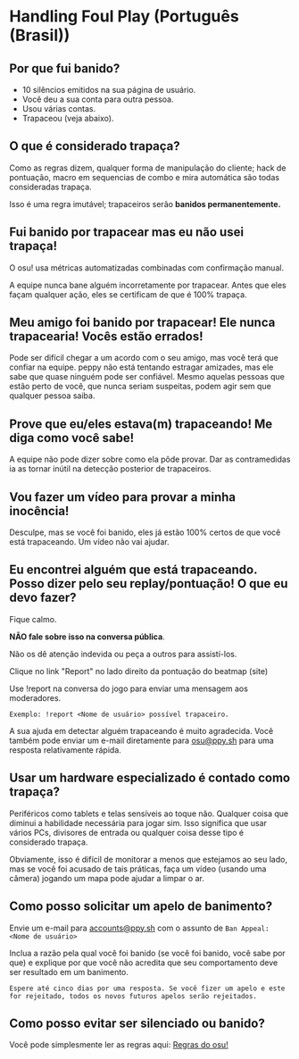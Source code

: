 # Handling Foul Play (Português (Brasil))

## Por que fui banido?

- 10 silêncios emitidos na sua página de usuário.
- Você deu a sua conta para outra pessoa.
- Usou várias contas.
- Trapaceou (veja abaixo).

## O que é considerado trapaça?

Como as regras dizem, qualquer forma de manipulação do cliente; hack de pontuação, macro em sequencias de combo e mira automática são todas consideradas trapaça.

Isso é uma regra imutável; trapaceiros serão **banidos permanentemente.**

## Fui banido por trapacear mas eu não usei trapaça!

O osu! usa métricas automatizadas combinadas com confirmação manual.

A equipe nunca bane alguém incorretamente por trapacear. Antes que eles façam qualquer ação, eles se certificam de que é 100% trapaça.

## Meu amigo foi banido por trapacear! Ele nunca trapacearia! Vocês estão errados!

Pode ser difícil chegar a um acordo com o seu amigo, mas você terá que confiar na equipe. peppy não está tentando estragar amizades, mas ele sabe que quase ninguém pode ser confiável. Mesmo aquelas pessoas que estão perto de você, que nunca seriam suspeitas, podem agir sem que qualquer pessoa saiba.

## Prove que eu/eles estava(m) trapaceando! Me diga como você sabe!

A equipe não pode dizer sobre como ela pôde provar. Dar as contramedidas ia as tornar inútil na detecção posterior de trapaceiros.

## Vou fazer um vídeo para provar a minha inocência!

Desculpe, mas se você foi banido, eles já estão 100% certos de que você está trapaceando. Um vídeo não vai ajudar.

## Eu encontrei alguém que está trapaceando. Posso dizer pelo seu replay/pontuação! O que eu devo fazer?

Fique calmo.

**NÃO fale sobre isso na conversa pública**.

Não os dê atenção indevida ou peça a outros para assistí-los.

Clique no link "Report" no lado direito da pontuação do beatmap (site)

Use !report na conversa do jogo para enviar uma mensagem aos moderadores.

`Exemplo: !report <Nome de usuário> possível trapaceiro.`

A sua ajuda em detectar alguém trapaceando é muito agradecida. Você também pode enviar um e-mail diretamente para [osu@ppy.sh](mailto:osu@ppy.sh) para uma resposta relativamente rápida.

## Usar um hardware especializado é contado como trapaça?

Periféricos como tablets e telas sensíveis ao toque não. Qualquer coisa que diminui a habilidade necessária para jogar sim. Isso significa que usar vários PCs, divisores de entrada ou qualquer coisa desse tipo é considerado trapaça.

Obviamente, isso é difícil de monitorar a menos que estejamos ao seu lado, mas se você foi acusado de tais práticas, faça um vídeo (usando uma câmera) jogando um mapa pode ajudar a limpar o ar.

## Como posso solicitar um apelo de banimento?

Envie um e-mail para [accounts@ppy.sh](mailto:accounts@ppy.sh) com o assunto de `Ban Appeal: <Nome de usuário>`

Inclua a razão pela qual você foi banido (se você foi banido, você sabe por que) e explique por que você não acredita que seu comportamento deve ser resultado em um banimento.

`Espere até cinco dias por uma resposta. Se você fizer um apelo e este for rejeitado, todos os novos futuros apelos serão rejeitados.`

## Como posso evitar ser silenciado ou banido?

Você pode simplesmente ler as regras aqui: [Regras do osu!](/wiki/Rules)

